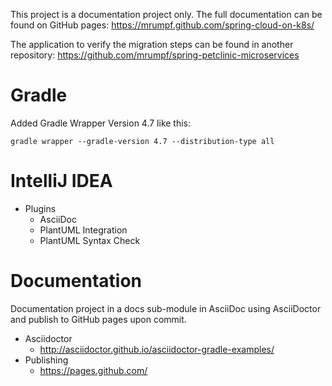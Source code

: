 This project is a documentation project only. The full documentation
can be found on GitHub pages: https://mrumpf.github.com/spring-cloud-on-k8s/

The application to verify the migration steps can be found in another repository:
https://github.com/mrumpf/spring-petclinic-microservices


# Gradle
Added Gradle Wrapper Version 4.7 like this:
````
gradle wrapper --gradle-version 4.7 --distribution-type all
````


# IntelliJ IDEA
* Plugins
  * AsciiDoc
  * PlantUML Integration
  * PlantUML Syntax Check


# Documentation
Documentation project in a docs sub-module in AsciiDoc using AsciiDoctor and publish to GitHub pages upon commit.

* Asciidoctor
  * http://asciidoctor.github.io/asciidoctor-gradle-examples/
* Publishing
  * https://pages.github.com/
